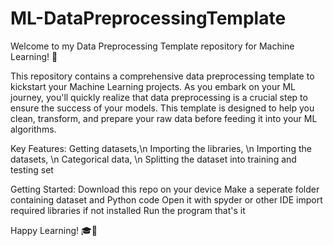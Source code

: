 # ML-DataPreprocessingTemplate
Welcome to my Data Preprocessing Template repository for Machine Learning! 🚀

This repository contains a comprehensive data preprocessing template to kickstart your Machine Learning projects. As you embark on your ML journey, you'll quickly realize that data preprocessing is a crucial step to ensure the success of your models. This template is designed to help you clean, transform, and prepare your raw data before feeding it into your ML algorithms.

Key Features:
Getting datasets,\n
Importing the libraries, \n
Importing the datasets, \n
Categorical data, \n
Splitting the dataset into training and testing set

Getting Started:
Download this repo on your device
Make a seperate folder containing dataset and Python code
Open it with spyder or other IDE
import required libraries if not installed
Run the program that's it

Happy Learning! 🎓🤖
